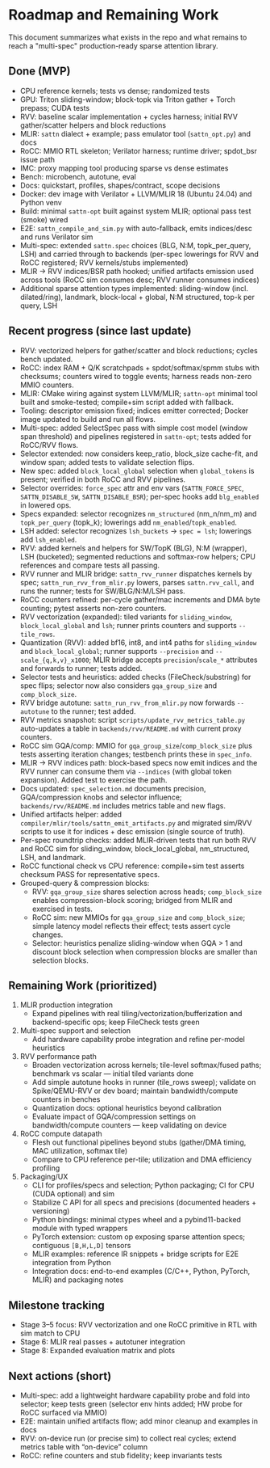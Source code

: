 # Roadmap and Remaining Work

This document summarizes what exists in the repo and what remains to reach a "multi-spec" production-ready sparse attention library.

## Done (MVP)
- CPU reference kernels; tests vs dense; randomized tests
- GPU: Triton sliding-window; block-topk via Triton gather + Torch prepass; CUDA tests
- RVV: baseline scalar implementation + cycles harness; initial RVV gather/scatter helpers and block reductions
- MLIR: `sattn` dialect + example; pass emulator tool (`sattn_opt.py`) and docs
- RoCC: MMIO RTL skeleton; Verilator harness; runtime driver; spdot_bsr issue path
- IMC: proxy mapping tool producing sparse vs dense estimates
- Bench: microbench, autotune, eval
- Docs: quickstart, profiles, shapes/contract, scope decisions
 - Docker: dev image with Verilator + LLVM/MLIR 18 (Ubuntu 24.04) and Python venv
 - Build: minimal `sattn-opt` built against system MLIR; optional pass test (smoke) wired
 - E2E: `sattn_compile_and_sim.py` with auto-fallback, emits indices/desc and runs Verilator sim
 - Multi-spec: extended `sattn.spec` choices (BLG, N:M, topk_per_query, LSH) and carried through to backends (per-spec lowerings for RVV and RoCC registered; RVV kernels/stubs implemented)
 - MLIR → RVV indices/BSR path hooked; unified artifacts emission used across tools (RoCC sim consumes desc; RVV runner consumes indices)
 - Additional sparse attention types implemented: sliding-window (incl. dilated/ring), landmark, block-local + global, N:M structured, top-k per query, LSH

## Recent progress (since last update)
 - RVV: vectorized helpers for gather/scatter and block reductions; cycles bench updated.
 - RoCC: index RAM + Q/K scratchpads + spdot/softmax/spmm stubs with checksums; counters wired to toggle events; harness reads non-zero MMIO counters.
 - MLIR: CMake wiring against system LLVM/MLIR; `sattn-opt` minimal tool built and smoke-tested; compile+sim script added with fallback.
 - Tooling: descriptor emission fixed; indices emitter corrected; Docker image updated to build and run all flows.
 - Multi-spec: added SelectSpec pass with simple cost model (window span threshold) and pipelines registered in `sattn-opt`; tests added for RoCC/RVV flows.
 - Selector extended: now considers keep_ratio, block_size cache-fit, and window span; added tests to validate selection flips.
 - New spec: added `block_local_global` selection when `global_tokens` is present; verified in both RoCC and RVV pipelines.
 - Selector overrides: `force_spec` attr and env vars (`SATTN_FORCE_SPEC`, `SATTN_DISABLE_SW`, `SATTN_DISABLE_BSR`); per-spec hooks add `blg_enabled` in lowered ops.
 - Specs expanded: selector recognizes `nm_structured` (nm_n/nm_m) and `topk_per_query` (topk_k); lowerings add `nm_enabled`/`topk_enabled`.
 - LSH added: selector recognizes `lsh_buckets` → `spec = lsh`; lowerings add `lsh_enabled`.
 - RVV: added kernels and helpers for SW/TopK (BLG), N:M (wrapper), LSH (bucketed); segmented reductions and softmax-row helpers; CPU references and compare tests all passing.
 - RVV runner and MLIR bridge: `sattn_rvv_runner` dispatches kernels by spec; `sattn_run_rvv_from_mlir.py` lowers, parses `sattn.rvv_call`, and runs the runner; tests for SW/BLG/N:M/LSH pass.
 - RoCC counters refined: per-cycle gather/mac increments and DMA byte counting; pytest asserts non-zero counters.
 - RVV vectorization (expanded): tiled variants for `sliding_window`, `block_local_global` and `lsh`; runner prints counters and supports `--tile_rows`.
 - Quantization (RVV): added bf16, int8, and int4 paths for `sliding_window` and `block_local_global`; runner supports `--precision` and `--scale_{q,k,v}_x1000`; MLIR bridge accepts `precision`/`scale_*` attributes and forwards to runner; tests added.
 - Selector tests and heuristics: added checks (FileCheck/substring) for spec flips; selector now also considers `gqa_group_size` and `comp_block_size`.
 - RVV bridge autotune: `sattn_run_rvv_from_mlir.py` now forwards `--autotune` to the runner; test added.
 - RVV metrics snapshot: script `scripts/update_rvv_metrics_table.py` auto-updates a table in `backends/rvv/README.md` with current proxy counters.
 - RoCC sim GQA/comp: MMIO for `gqa_group_size`/`comp_block_size` plus tests asserting iteration changes; testbench prints these in `spec_info`.
 - MLIR → RVV indices path: block-based specs now emit indices and the RVV runner can consume them via `--indices` (with global token expansion). Added test to exercise the path.
 - Docs updated: `spec_selection.md` documents precision, GQA/compression knobs and selector influence; `backends/rvv/README.md` includes metrics table and new flags.
 - Unified artifacts helper: added `compiler/mlir/tools/sattn_emit_artifacts.py` and migrated sim/RVV scripts to use it for indices + desc emission (single source of truth).
 - Per-spec roundtrip checks: added MLIR-driven tests that run both RVV and RoCC sim for sliding_window, block_local_global, nm_structured, LSH, and landmark.
 - RoCC functional check vs CPU reference: compile+sim test asserts checksum PASS for representative specs.
 - Grouped-query & compression blocks:
   - RVV: `gqa_group_size` shares selection across heads; `comp_block_size` enables compression-block scoring; bridged from MLIR and exercised in tests.
   - RoCC sim: new MMIOs for `gqa_group_size` and `comp_block_size`; simple latency model reflects their effect; tests assert cycle changes.
   - Selector: heuristics penalize sliding-window when GQA > 1 and discount block selection when compression blocks are smaller than selection blocks.

## Remaining Work (prioritized)
1) MLIR production integration
   - Expand pipelines with real tiling/vectorization/bufferization and backend-specific ops; keep FileCheck tests green
2) Multi-spec support and selection
   - Add hardware capability probe integration and refine per-model heuristics
3) RVV performance path
   - Broaden vectorization across kernels; tile-level softmax/fused paths; benchmark vs scalar — initial tiled variants done
   - Add simple autotune hooks in runner (tile_rows sweep); validate on Spike/QEMU-RVV or dev board; maintain bandwidth/compute counters in benches
   - Quantization docs: optional heuristics beyond calibration
   - Evaluate impact of GQA/compression settings on bandwidth/compute counters — keep validating on device
4) RoCC compute datapath
   - Flesh out functional pipelines beyond stubs (gather/DMA timing, MAC utilization, softmax tile)
   - Compare to CPU reference per-tile; utilization and DMA efficiency profiling
5) Packaging/UX
   - CLI for profiles/specs and selection; Python packaging; CI for CPU (CUDA optional) and sim
   - Stabilize C API for all specs and precisions (documented headers + versioning)
   - Python bindings: minimal ctypes wheel and a pybind11-backed module with typed wrappers
   - PyTorch extension: custom op exposing sparse attention specs; contiguous `[B,H,L,D]` tensors
   - MLIR examples: reference IR snippets + bridge scripts for E2E integration from Python
   - Integration docs: end-to-end examples (C/C++, Python, PyTorch, MLIR) and packaging notes

## Milestone tracking
- Stage 3–5 focus: RVV vectorization and one RoCC primitive in RTL with sim match to CPU
- Stage 6: MLIR real passes + autotuner integration
- Stage 8: Expanded evaluation matrix and plots

## Next actions (short)
 - Multi-spec: add a lightweight hardware capability probe and fold into selector; keep tests green (selector env hints added; HW probe for RoCC surfaced via MMIO)
 - E2E: maintain unified artifacts flow; add minor cleanup and examples in docs
 - RVV: on-device run (or precise sim) to collect real cycles; extend metrics table with “on-device” column
 - RoCC: refine counters and stub fidelity; keep invariants tests
